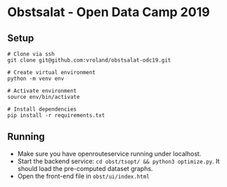# Obstsalat - Open Data Camp 2019

## Setup
```
# Clone via ssh
git clone git@github.com:vroland/obstsalat-odc19.git

# Create virtual environment
python -m venv env

# Activate environment
source env/bin/activate

# Install dependencies
pip install -r requirements.txt
```

## Running

* Make sure you have openrouteservice running under localhost. 
* Start the backend service: `cd obst/tsopt/ && python3 optimize.py`. It should load the pre-computed dataset graphs.
* Open the front-end file in `obst/ui/index.html`
